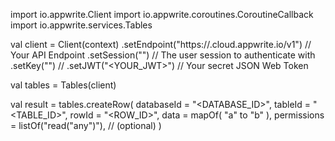 import io.appwrite.Client
import io.appwrite.coroutines.CoroutineCallback
import io.appwrite.services.Tables

val client = Client(context)
    .setEndpoint("https://<REGION>.cloud.appwrite.io/v1") // Your API Endpoint
    .setSession("") // The user session to authenticate with
    .setKey("") // 
    .setJWT("<YOUR_JWT>") // Your secret JSON Web Token

val tables = Tables(client)

val result = tables.createRow(
    databaseId = "<DATABASE_ID>", 
    tableId = "<TABLE_ID>", 
    rowId = "<ROW_ID>", 
    data = mapOf( "a" to "b" ), 
    permissions = listOf("read("any")"), // (optional)
)
